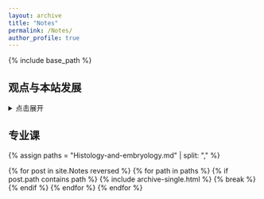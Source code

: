 ```yaml
---
layout: archive
title: "Notes"
permalink: /Notes/
author_profile: true
---
```


{% include base_path %}




## 观点与本站发展


  <style>

        /* 时间线容器 */
        .timeline-container {
            position: relative;
            max-width: 800px;
            margin: 0 auto;
        }

        /* 时间线竖线 */
        .timeline-container::after {
            content: '';
            position: absolute;
            width: 2px;
            background-color: #3498db;
            top: 0;
            bottom: 0;
            left: 20px;
        }

        /* 单个时间线项目 */
        .timeline-item {
            position: relative;
            margin-bottom: 40px;
            padding-left: 60px;
        }

        /* 时间节点圆点 */
        .timeline-node {
            position: absolute;
            left: 10px;
            top: 5px;
            width: 20px;
            height: 20px;
            background: #fff;
            border: 3px solid #3498db;
            border-radius: 50%;
            z-index: 1;
        }

        /* 内容区域 */
        .content {
            position: relative;
            background: #fff;
            padding: 20px;
            border-radius: 8px;
            box-shadow: 0 2px 8px rgba(0,0,0,0.1);
        }

        /* 时间标题 */
        .content h3 {
            color: #3498db;
            margin-bottom: 8px;
        }

        /* 时间日期 */
        .time {
            display: block;
            color: #666;
            font-size: 0.9em;
            margin-bottom: 10px;
        }

        /* 响应式设计 */
        @media (max-width: 600px) {
            .timeline-container::after {
                left: 10px;
            }
            
            .timeline-item {
                padding-left: 40px;
            }
            
            .timeline-node {
                left: 0;
            }
        }
    </style>
   <details><summary>点击展开 </summary>
  <div class="timeline-container">
    <!-- 2023 秋 -->
    <div class="timeline-item">
    <div class="timeline-node"></div>
    <div class="content">
              <h3>你好, PKU</h3>
              <span class="time">2023 秋</span>
              <p>初入燕园</p>
        </div>
    </div>
    <!-- 2023 秋 -->
    <div class="timeline-item">
    <div class="timeline-node"></div>
    <div class="content">
              <h3>高数D和计概C给我的自信</h3>
              <span class="time">2023 秋</span>
              <p>大一上是我在校本部读医学预科最快乐的时光，那时候上英语课的我，课上喜欢开小差，算算题，敲敲代码，帮同学处理数学和代码相关的问题，颇有成就感，这两门课让我大一上的GPA更加美观~</p>
        </div>
    </div>
    </div>
</details>



## 专业课

{% assign paths = "Histology-and-embryology.md" | split: "," %}

{% for post in site.Notes reversed %}
  {% for path in paths %}
    {% if post.path contains path %}
      {% include archive-single.html %}
      {% break %}
    {% endif %}
  {% endfor %}
{% endfor %}
